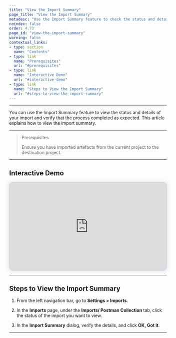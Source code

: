 ```yaml
---
title: "View the Import Summary"
page_title: "View the Import Summary"
metadesc: "Use the Import Summary feature to check the status and details of your import and verify that the process completed successfully with all items imported."
noindex: false
order: 4.73
page_id: "view-the-import-summary"
warning: false
contextual_links:
- type: section
  name: "Contents"
- type: link
  name: "Prerequisites"
  url: "#prerequisites"
- type: link
  name: "Interactive Demo"
  url: "#interactive-demo"
- type: link
  name: "Steps to View the Import Summary"
  url: "#steps-to-view-the-import-summary"
---
```


---

You can use the Import Summary feature to view the status and details of your import and verify that the process completed as expected. This article explains how to view the import summary. 

---

> <p id="prerequisites">Prerequisites</p>
> 
>  Ensure you have imported artefacts from the current project to the destination project.

---

## **Interactive Demo**

<div>
  <script async src="https://js.storylane.io/js/v2/storylane.js"></script>
  <div class="sl-embed" style="position:relative;padding-bottom:calc(50.98% + 25px);width:100%;height:0;transform:scale(1)">
    <iframe loading="lazy" class="sl-demo" src="https://app.storylane.io/demo/lqlipwpocqq0?embed=inline" name="sl-embed" allow="fullscreen" allowfullscreen style="position:absolute;top:0;left:0;width:100%!important;height:100%!important;border:1px solid rgba(63,95,172,0.35);box-shadow: 0px 0px 18px rgba(26, 19, 72, 0.15);border-radius:10px;box-sizing:border-box;"></iframe>
  </div>
</div>

---

## **Steps to View the Import Summary**

1. From the left navigation bar, go to **Settings > Imports**.

2. In the **Imports** page, under the **Imports/ Postman Collection** tab, click the status of the import you want to view. 

3. In the **Import Summary** dialog, verify the details, and click  **OK, Got it**. 

---